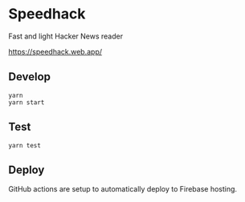 # Speedhack

Fast and light Hacker News reader

https://speedhack.web.app/

## Develop

```
yarn
yarn start
```

## Test

```
yarn test
```

## Deploy

GitHub actions are setup to automatically deploy to Firebase hosting. 